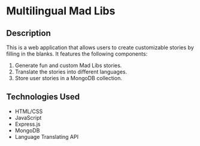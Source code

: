 # Multilingual Mad Libs

## Description

This is a web application that allows users to create customizable stories by filling in the blanks. It features the following components:
1. Generate fun and custom Mad Libs stories.
2. Translate the stories into different languages.
3. Store user stories in a MongoDB collection.

## Technologies Used
- HTML/CSS
- JavaScript
- Express.js
- MongoDB
- Language Translating API

